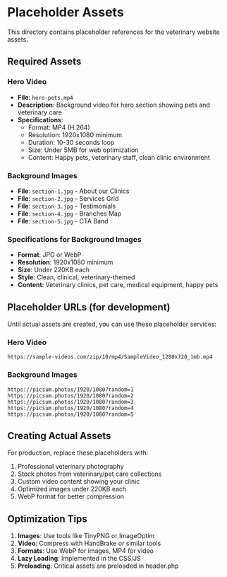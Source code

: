 # Placeholder Assets

This directory contains placeholder references for the veterinary website assets.

## Required Assets

### Hero Video
- **File**: `hero-pets.mp4`
- **Description**: Background video for hero section showing pets and veterinary care
- **Specifications**: 
  - Format: MP4 (H.264)
  - Resolution: 1920x1080 minimum
  - Duration: 10-30 seconds loop
  - Size: Under 5MB for web optimization
  - Content: Happy pets, veterinary staff, clean clinic environment

### Background Images
- **File**: `section-1.jpg` - About our Clinics
- **File**: `section-2.jpg` - Services Grid
- **File**: `section-3.jpg` - Testimonials
- **File**: `section-4.jpg` - Branches Map
- **File**: `section-5.jpg` - CTA Band

### Specifications for Background Images
- **Format**: JPG or WebP
- **Resolution**: 1920x1080 minimum
- **Size**: Under 220KB each
- **Style**: Clean, clinical, veterinary-themed
- **Content**: Veterinary clinics, pet care, medical equipment, happy pets

## Placeholder URLs (for development)

Until actual assets are created, you can use these placeholder services:

### Hero Video
```
https://sample-videos.com/zip/10/mp4/SampleVideo_1280x720_1mb.mp4
```

### Background Images
```
https://picsum.photos/1920/1080?random=1
https://picsum.photos/1920/1080?random=2
https://picsum.photos/1920/1080?random=3
https://picsum.photos/1920/1080?random=4
https://picsum.photos/1920/1080?random=5
```

## Creating Actual Assets

For production, replace these placeholders with:
1. Professional veterinary photography
2. Stock photos from veterinary/pet care collections
3. Custom video content showing your clinic
4. Optimized images under 220KB each
5. WebP format for better compression

## Optimization Tips

1. **Images**: Use tools like TinyPNG or ImageOptim
2. **Video**: Compress with HandBrake or similar tools
3. **Formats**: Use WebP for images, MP4 for video
4. **Lazy Loading**: Implemented in the CSS/JS
5. **Preloading**: Critical assets are preloaded in header.php
